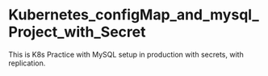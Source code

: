 # Kubernetes_configMap_and_mysql_Project_with_Secret
This is K8s Practice with MySQL setup in production with secrets, with replication.
